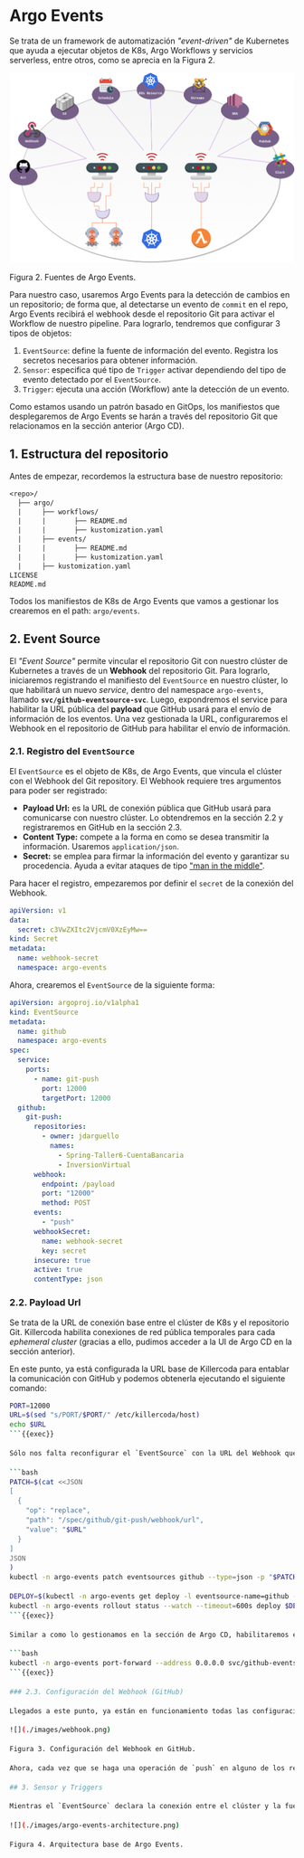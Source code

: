 # Argo Events

Se trata de un framework de automatización _"event-driven"_ de Kubernetes que ayuda a ejecutar objetos de K8s, Argo Workflows y servicios serverless, entre otros, como se aprecia en la Figura 2.

![](./images/argo-events.png)

Figura 2. Fuentes de Argo Events.

Para nuestro caso, usaremos Argo Events para la detección de cambios en un repositorio; de forma que, al detectarse un evento de `commit` en el repo, Argo Events recibirá el webhook desde el repositorio Git para activar el Workflow de nuestro pipeline. Para lograrlo, tendremos que configurar 3 tipos de objetos:

1. `EventSource`: define la fuente de información del evento. Registra los secretos necesarios para obtener información.
2. `Sensor`: especifica qué tipo de `Trigger` activar dependiendo del tipo de evento detectado por el `EventSource`.
3. `Trigger`: ejecuta una acción (Workflow) ante la detección de un evento.

Como estamos usando un patrón basado en GitOps, los manifiestos que desplegaremos de Argo Events se harán a través del repositorio Git que relacionamos en la sección anterior (Argo CD).

## 1. Estructura del repositorio

Antes de empezar, recordemos la estructura base de nuestro repositorio:

```text
<repo>/
  ├── argo/
  |     ├── workflows/
  |     |       ├── README.md
  |     |       ├── kustomization.yaml
  |     ├── events/
  |     |       ├── README.md
  |     |       ├── kustomization.yaml
  |     ├── kustomization.yaml
LICENSE
README.md
```

Todos los manifiestos de K8s de Argo Events que vamos a gestionar los crearemos en el path: `argo/events`.

## 2. Event Source

El _"Event Source"_ permite vincular el repositorio Git con nuestro clúster de Kubernetes a través de un __Webhook__ del repositorio Git. Para lograrlo, iniciaremos registrando el manifiesto del `EventSource` en nuestro clúster, lo que habilitará un nuevo _service_, dentro del namespace `argo-events`, llamado __`svc/github-eventsource-svc`__. Luego, expondremos el service para habilitar la URL pública del __payload__ que GitHub usará para el envío de información de los eventos. Una vez gestionada la URL, configuraremos el Webhook en el repositorio de GitHub para habilitar el envío de información.

### 2.1. Registro del `EventSource`

El `EventSource` es el objeto de K8s, de Argo Events, que vincula el clúster con el Webhook del Git repository. El Webhook requiere tres argumentos para poder ser registrado:

* __Payload Url:__ es la URL de conexión pública que GitHub usará para comunicarse con nuestro clúster. Lo obtendremos en la sección 2.2 y registraremos en GitHub en la sección 2.3.
* __Content Type:__ compete a la forma en como se desea transmitir la información. Usaremos `application/json`.
* __Secret:__ se emplea para firmar la información del evento y garantizar su procedencia. Ayuda a evitar ataques de tipo ["man in the middle"](https://www.ibm.com/think/topics/man-in-the-middle).

Para hacer el registro, empezaremos por definir el `secret` de la conexión del Webhook.

```yaml
apiVersion: v1
data:
  secret: c3VwZXItc2VjcmV0XzEyMw==
kind: Secret
metadata:
  name: webhook-secret
  namespace: argo-events
```

Ahora, crearemos el `EventSource` de la siguiente forma:

```yaml
apiVersion: argoproj.io/v1alpha1
kind: EventSource
metadata:
  name: github
  namespace: argo-events
spec:
  service:
    ports:
      - name: git-push
        port: 12000
        targetPort: 12000
  github:
    git-push:
      repositories:
        - owner: jdarguello
          names:
            - Spring-Taller6-CuentaBancaria
            - InversionVirtual
      webhook:
        endpoint: /payload
        port: "12000"
        method: POST
      events:
        - "push"
      webhookSecret:
        name: webhook-secret
        key: secret
      insecure: true
      active: true
      contentType: json
```

### 2.2. Payload Url

Se trata de la URL de conexión base entre el clúster de K8s y el repositorio Git. Killercoda habilita conexiones de red pública temporales para cada _ephemeral cluster_ (gracias a ello, pudimos acceder a la UI de Argo CD en la sección anterior). 

En este punto, ya está configurada la URL base de Killercoda para entablar la comunicación con GitHub y podemos obtenerla ejecutando el siguiente comando:

```bash
PORT=12000
URL=$(sed "s/PORT/$PORT/" /etc/killercoda/host)
echo $URL
```{{exec}}

Sólo nos falta reconfigurar el `EventSource` con la URL del Webhook que acabamos de imprimir y volver a re-desplegar el pod asociado a este. Para ello, ejecutaremos lo siguiente:

```bash
PATCH=$(cat <<JSON
[
  {
    "op": "replace",
    "path": "/spec/github/git-push/webhook/url",
    "value": "$URL"
  }
]
JSON
)
kubectl -n argo-events patch eventsources github --type=json -p "$PATCH"

DEPLOY=$(kubectl -n argo-events get deploy -l eventsource-name=github -o jsonpath='{.items[0].metadata.name}')
kubectl -n argo-events rollout status --watch --timeout=600s deploy $DEPLOY
```{{exec}}

Similar a como lo gestionamos en la sección de Argo CD, habilitaremos el puerto `12000` de nuestro cluster de Kubernetes y lo conectaremos al service de Argo Events (`svc/github-eventsource-svc`) de la siguiente forma:

```bash
kubectl -n argo-events port-forward --address 0.0.0.0 svc/github-eventsource-svc 12000:12000 > /dev/null &
```{{exec}}

### 2.3. Configuración del Webhook (GitHub)

Llegados a este punto, ya están en funcionamiento todas las configuraciones del clúster para recibir los eventos desde GitHub via Webhook. Sólo debemos registrarlos en GitHub, como se muestra en la Figura 3.

![](./images/webhook.png)

Figura 3. Configuración del Webhook en GitHub.

Ahora, cada vez que se haga una operación de `push` en alguno de los repositorios registrados activará el Webhook y enviará la información hacia este clúster en Killercoda.

## 3. Sensor y Triggers

Mientras el `EventSource` declara la conexión entre el clúster y la fuente de datos (o eventos); el `Sensor` analiza las características del evento y ejecuta ciertas _acciones_ a través de `Triggers`. Aquí es donde conectamos el repositorio de negocio en GitHub (desarrollo frontend o backend, por ejemplo) con nuestro clúster para la ejecución de pipelines con Argo Workflows que definimos en la sección anterior, como se muestra en la Figura 4.

![](./images/argo-events-architecture.png)

Figura 4. Arquitectura base de Argo Events.



